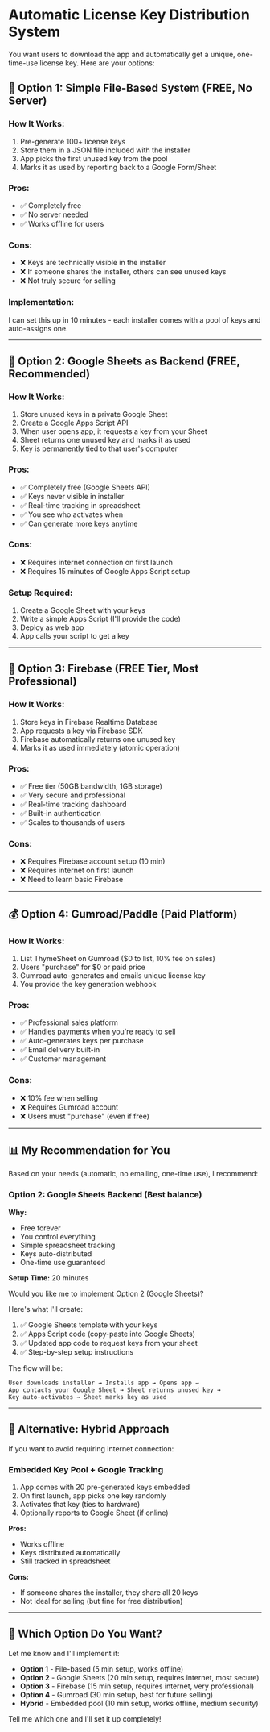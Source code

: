 # Automatic License Key Distribution System

You want users to download the app and automatically get a unique, one-time-use license key. Here are your options:

## 🎯 Option 1: Simple File-Based System (FREE, No Server)

### How It Works:
1. Pre-generate 100+ license keys
2. Store them in a JSON file included with the installer
3. App picks the first unused key from the pool
4. Marks it as used by reporting back to a Google Form/Sheet

### Pros:
- ✅ Completely free
- ✅ No server needed
- ✅ Works offline for users

### Cons:
- ❌ Keys are technically visible in the installer
- ❌ If someone shares the installer, others can see unused keys
- ❌ Not truly secure for selling

### Implementation:
I can set this up in 10 minutes - each installer comes with a pool of keys and auto-assigns one.

---

## 🌟 Option 2: Google Sheets as Backend (FREE, Recommended)

### How It Works:
1. Store unused keys in a private Google Sheet
2. Create a Google Apps Script API
3. When user opens app, it requests a key from your Sheet
4. Sheet returns one unused key and marks it as used
5. Key is permanently tied to that user's computer

### Pros:
- ✅ Completely free (Google Sheets API)
- ✅ Keys never visible in installer
- ✅ Real-time tracking in spreadsheet
- ✅ You see who activates when
- ✅ Can generate more keys anytime

### Cons:
- ❌ Requires internet connection on first launch
- ❌ Requires 15 minutes of Google Apps Script setup

### Setup Required:
1. Create a Google Sheet with your keys
2. Write a simple Apps Script (I'll provide the code)
3. Deploy as web app
4. App calls your script to get a key

---

## 🚀 Option 3: Firebase (FREE Tier, Most Professional)

### How It Works:
1. Store keys in Firebase Realtime Database
2. App requests a key via Firebase SDK
3. Firebase automatically returns one unused key
4. Marks it as used immediately (atomic operation)

### Pros:
- ✅ Free tier (50GB bandwidth, 1GB storage)
- ✅ Very secure and professional
- ✅ Real-time tracking dashboard
- ✅ Built-in authentication
- ✅ Scales to thousands of users

### Cons:
- ❌ Requires Firebase account setup (10 min)
- ❌ Requires internet on first launch
- ❌ Need to learn basic Firebase

---

## 💰 Option 4: Gumroad/Paddle (Paid Platform)

### How It Works:
1. List ThymeSheet on Gumroad ($0 to list, 10% fee on sales)
2. Users "purchase" for $0 or paid price
3. Gumroad auto-generates and emails unique license key
4. You provide the key generation webhook

### Pros:
- ✅ Professional sales platform
- ✅ Handles payments when you're ready to sell
- ✅ Auto-generates keys per purchase
- ✅ Email delivery built-in
- ✅ Customer management

### Cons:
- ❌ 10% fee when selling
- ❌ Requires Gumroad account
- ❌ Users must "purchase" (even if free)

---

## 📊 My Recommendation for You

Based on your needs (automatic, no emailing, one-time use), I recommend:

### **Option 2: Google Sheets Backend** (Best balance)

**Why:**
- Free forever
- You control everything
- Simple spreadsheet tracking
- Keys auto-distributed
- One-time use guaranteed

**Setup Time:** 20 minutes

Would you like me to implement Option 2 (Google Sheets)?

Here's what I'll create:
1. ✅ Google Sheets template with your keys
2. ✅ Apps Script code (copy-paste into Google Sheets)
3. ✅ Updated app code to request keys from your sheet
4. ✅ Step-by-step setup instructions

The flow will be:
```
User downloads installer → Installs app → Opens app →
App contacts your Google Sheet → Sheet returns unused key →
Key auto-activates → Sheet marks key as used
```

---

## 🎁 Alternative: Hybrid Approach

If you want to avoid requiring internet connection:

### **Embedded Key Pool + Google Tracking**

1. App comes with 20 pre-generated keys embedded
2. On first launch, app picks one key randomly
3. Activates that key (ties to hardware)
4. Optionally reports to Google Sheet (if online)

**Pros:**
- Works offline
- Keys distributed automatically
- Still tracked in spreadsheet

**Cons:**
- If someone shares the installer, they share all 20 keys
- Not ideal for selling (but fine for free distribution)

---

## 🔧 Which Option Do You Want?

Let me know and I'll implement it:

- **Option 1** - File-based (5 min setup, works offline)
- **Option 2** - Google Sheets (20 min setup, requires internet, most secure)
- **Option 3** - Firebase (15 min setup, requires internet, very professional)
- **Option 4** - Gumroad (30 min setup, best for future selling)
- **Hybrid** - Embedded pool (10 min setup, works offline, medium security)

Tell me which one and I'll set it up completely!

